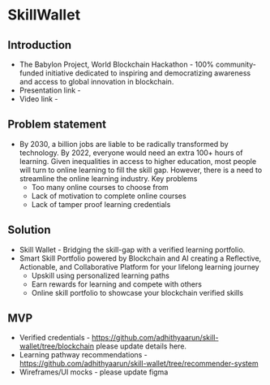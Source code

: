# SkillWallet

## Introduction
* The Babylon Project, World Blockchain Hackathon - 100% community-funded initiative dedicated to inspiring and democratizing awareness and access to global innovation in blockchain.
* Presentation link - 
* Video link - 

## Problem statement
* By 2030, a billion jobs are liable to be radically transformed by technology. By 2022, everyone would need an extra 100+ hours of learning. Given inequalities in access to higher education, most people will turn to online learning to fill the skill gap. However, there is a need to streamline the online learning industry. Key problems
  * Too many online courses to choose from
  * Lack of motivation to complete online courses
  * Lack of tamper proof learning credentials
  
## Solution
* Skill Wallet - Bridging the skill-gap with a verified learning portfolio.
* Smart Skill Portfolio powered by Blockchain and AI creating a Reflective, Actionable, and Collaborative Platform for your lifelong learning journey
  * Upskill using personalized learning paths
  * Earn rewards for learning and compete with others
  * Online skill portfolio to showcase your blockchain verified skills

## MVP
* Verified credentials - https://github.com/adhithyaarun/skill-wallet/tree/blockchain please update details here.
* Learning pathway recommendations - https://github.com/adhithyaarun/skill-wallet/tree/recommender-system 
* Wireframes/UI mocks - please update figma 

  
